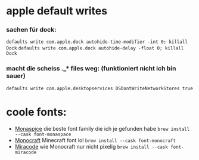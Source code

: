 # apple default writes

### sachen für dock:

`defaults write com.apple.dock autohide-time-modifier -int 0; killall Dock`
`defaults write com.apple.dock autohide-delay -float 0; killall Dock`

### macht die scheiss .\_\* files weg: (funktioniert nicht ich bin sauer)

`defaults write com.apple.desktopservices DSDontWriteNetworkStores true`

# coole fonts:

- [Monaspice](https://monaspace.githubnext.com/) die beste font family die ich je gefunden habe `brew install --cask font-monaspace`
- [Monocraft](https://github.com/IdreesInc/Monocraft) Minecraft font lol `brew install --cask font-monocraft`
- [Miracode](https://github.com/IdreesInc/Miracode) wie Monocraft nur nicht pixelig `brew install --cask font-miracode`
